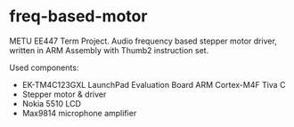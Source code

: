 # freq-based-motor
METU EE447 Term Project. Audio frequency based stepper motor driver, written in ARM Assembly with Thumb2 instruction set.

Used components:
* EK-TM4C123GXL LaunchPad Evaluation Board ARM Cortex-M4F Tiva C
* Stepper motor & driver
* Nokia 5510 LCD
* Max9814 microphone amplifier
